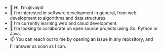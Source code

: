 - 👋 Hi, I’m @valp0
- 👀 I’m interested in software development in general, from web development to algorithms and data structures.
- 🌱 I’m currently learning web and cloud development.
- 💞️ I’m looking to collaborate on open source projects using Go, Python or Java.
- 📫 You can reach out to me by opening an issue in any repository, and I'll answer as soon as I can.

<!---
valp0/valp0 is a ✨ special ✨ repository because its `README.md` (this file) appears on your GitHub profile.
You can click the Preview link to take a look at your changes.
--->

